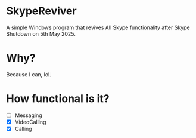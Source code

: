 # SkypeReviver
A simple Windows program that revives All Skype functionality after Skype Shutdown on 5th May 2025.

# Why?
Because I can, lol.

# How functional is it?
- [ ]  Messaging
- [X]  VideoCalling
- [X]  Calling
